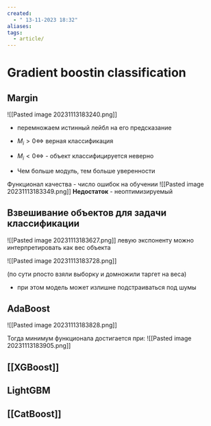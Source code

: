 ```yaml
---
created:
  - " 13-11-2023 18:32"
aliases: 
tags:
  - article/
---
```


# Gradient boostin classification

## Margin
![[Pasted image 20231113183240.png]]
- перемножаем истинный лейбл на его предсказание

- $M_i>0 \iff$ верная классификация
- $M_i<0 \iff$ - объект классифицируется неверно
- Чем больше модуль, тем больше уверенности

Функционал качества - число ошибок на обучении
![[Pasted image 20231113183349.png]]
**Недостаток** - неоптимизируемый


## Взвешивание объектов для задачи классификации

![[Pasted image 20231113183627.png]]
левую экспоненту можно интерпретировать как вес объекта

![[Pasted image 20231113183728.png]]

(по сути рпосто взяли выборку и домножили таргет на веса)
- при этом модель может излишне подстраиваться под шумы

## AdaBoost

![[Pasted image 20231113183828.png]]

Тогда минимум функционала достигается при:
![[Pasted image 20231113183905.png]]

## [[XGBoost]]


## LightGBM

## [[CatBoost]]